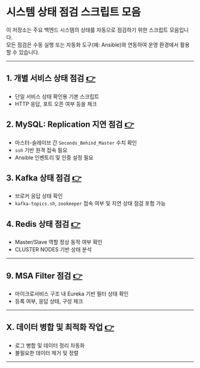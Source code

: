 # 시스템 상태 점검 스크립트 모음

이 저장소는 주요 백엔드 시스템의 상태를 자동으로 점검하기 위한 스크립트 모음입니다.  
모든 점검은 수동 실행 또는 자동화 도구(예: Ansible)와 연동하여 운영 환경에서 활용할 수 있습니다.

---

## 1. 개별 서비스 상태 점검 [👉](./check-status.md)
- 단일 서비스 상태 확인용 기본 스크립트
- HTTP 응답, 포트 오픈 여부 등을 체크

## 2. MySQL: Replication 지연 점검 [👉](./check-mysql.md)
- 마스터-슬레이브 간 `Seconds_Behind_Master` 수치 확인
- `ssh` 기반 원격 접속 필요
- Ansible 인벤토리 및 인증 설정 필요

## 3. Kafka 상태 점검 [👉](./check-kafka.md)
- 브로커 응답 상태 확인
- `kafka-topics.sh`, `zookeeper` 접속 여부 및 지연 상태 점검 포함 가능

## 4. Redis 상태 점검 [👉](./check-redis.md)
- Master/Slave 역할 정상 동작 여부 확인
- CLUSTER NODES 기반 상태 분석

---

## 9. MSA Filter 점검 [👉](./eureka/check_filter.sh)
- 마이크로서비스 구조 내 Eureka 기반 필터 상태 확인
- 등록 여부, 응답 상태, 구성 체크

---

## X. 데이터 병합 및 최적화 작업 [👉](About-optimize.md)
- 로그 병합 및 데이터 정리 자동화
- 불필요한 데이터 제거 및 정렬

---
